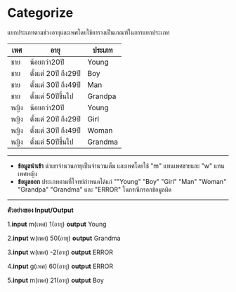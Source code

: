 # Categorize

แยกประเภทตามช่วงอายุและเพศโดยใช้ตารางเป็นเกณฑ์ในการแยกประเภท

| เพศ     |   อายุ | ประเภท |
| -------- | -------- | -------- |
| ชาย   |น้อยกว่า20ปี         | Young   |
| ชาย   |ตั้งแต่ 20ปี ถึง29ปี    | Boy     |
|  ชาย  |ตั้งแต่ 30ปี ถึง49ปี    | Man     |
|  ชาย  |ตั้งแต่ 50ปีขึ้นไป      | Grandpa  |
| หญิง   |น้อยกว่า20ปี         | Young   |
| หญิง   |ตั้งแต่ 20ปี ถึง29ปี    | Girl     |
|  หญิง  |ตั้งแต่ 30ปี ถึง49ปี    | Woman     |
|  หญิง  |ตั้งแต่ 50ปีขึ้นไป      | Grandma  |

---
* **ข้อมูลนำเข้า** นำเขาจำนวนอายุเป็นจำนวนเต็ม และเพศโดยใช้ "m" แทนเพศชายและ "w" แทนเพศหญิง
* **ข้อมูลออก** ประเภทตามที่โจทย์กำหนดได้แก่ ""Young" "Boy" "Girl" "Man" "Woman" "Grandpa" "Grandma" และ "ERROR" ในกรณีกรอกข้อมูลผิด
---
**ตัวอย่างของ Input/Output**

1.**input** m(เพศ) 1(อายุ) **output** Young

2.**input** w(เพศ) 50(อายุ) **output** Grandma

3.**input** w(เพศ) -2(อายุ) **output** ERROR

4.**input** g(เพศ) 60(อายุ) **output** ERROR

5.**input** m(เพศ) 21(อายุ) **output** Boy
